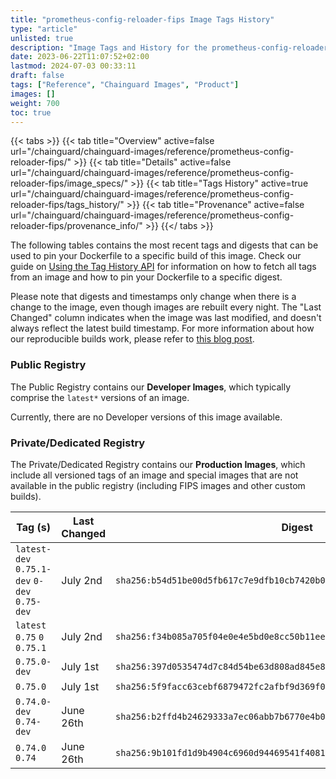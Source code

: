 ```yaml
---
title: "prometheus-config-reloader-fips Image Tags History"
type: "article"
unlisted: true
description: "Image Tags and History for the prometheus-config-reloader-fips Chainguard Image"
date: 2023-06-22T11:07:52+02:00
lastmod: 2024-07-03 00:33:11
draft: false
tags: ["Reference", "Chainguard Images", "Product"]
images: []
weight: 700
toc: true
---
```


{{< tabs >}}
{{< tab title="Overview" active=false url="/chainguard/chainguard-images/reference/prometheus-config-reloader-fips/" >}}
{{< tab title="Details" active=false url="/chainguard/chainguard-images/reference/prometheus-config-reloader-fips/image_specs/" >}}
{{< tab title="Tags History" active=true url="/chainguard/chainguard-images/reference/prometheus-config-reloader-fips/tags_history/" >}}
{{< tab title="Provenance" active=false url="/chainguard/chainguard-images/reference/prometheus-config-reloader-fips/provenance_info/" >}}
{{</ tabs >}}

The following tables contains the most recent tags and digests that can be used to pin your Dockerfile to a specific build of this image. Check our guide on [Using the Tag History API](/chainguard/chainguard-images/using-the-tag-history-api/) for information on how to fetch all tags from an image and how to pin your Dockerfile to a specific digest.

Please note that digests and timestamps only change when there is a change to the image, even though images are rebuilt every night. The "Last Changed" column indicates when the image was last modified, and doesn't always reflect the latest build timestamp. For more information about how our reproducible builds work, please refer to [this blog post](https://www.chainguard.dev/unchained/reproducing-chainguards-reproducible-image-builds).

### Public Registry
The Public Registry contains our **Developer Images**, which typically comprise the `latest*` versions of an image.

Currently, there are no Developer versions of this image available.

### Private/Dedicated Registry
The Private/Dedicated Registry contains our **Production Images**, which include all versioned tags of an image and special images that are not available in the public registry (including FIPS images and other custom builds).

| Tag (s)                                       | Last Changed | Digest                                                                    |
|-----------------------------------------------|--------------|---------------------------------------------------------------------------|
|  `latest-dev` `0.75.1-dev` `0-dev` `0.75-dev` | July 2nd     | `sha256:b54d51be00d5fb617c7e9dfb10cb7420b0f8d449c8caf8a0add9b6dfc0eadd3d` |
|  `latest` `0.75` `0` `0.75.1`                 | July 2nd     | `sha256:f34b085a705f04e0e4e5bd0e8cc50b11ee1a2010beb8b4bb622026a2f2639281` |
|  `0.75.0-dev`                                 | July 1st     | `sha256:397d0535474d7c84d54be63d808ad845e8aa1cb5b245c3302eb71eb577ba91bf` |
|  `0.75.0`                                     | July 1st     | `sha256:5f9facc63cebf6879472fc2afbf9d369f0dc07612b43c4640f82bb7869db6c52` |
|  `0.74.0-dev` `0.74-dev`                      | June 26th    | `sha256:b2ffd4b24629333a7ec06abb7b6770e4b05f865d17c386898fcf59a3e874cbed` |
|  `0.74.0` `0.74`                              | June 26th    | `sha256:9b101fd1d9b4904c6960d94469541f4081ac5e3318c561a52df0667daf47586d` |

